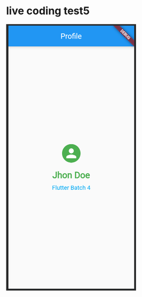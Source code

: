 # live coding test5
![App Screenshot](https://github.com/mdyasinahmed/app_server/blob/main/livetest/livetest5/Screenshot.png)
